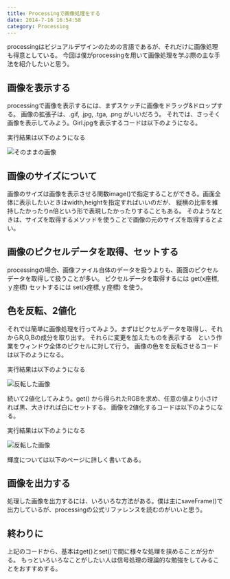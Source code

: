 ```yaml
---
title: Processingで画像処理をする
date: 2014-7-16 16:54:58
category: Processing
---
```


processingはビジュアルデザインのための言語であるが、それだけに画像処理も得意としている。
今回は僕がprocessingを用いて画像処理を学ぶ際の主な手法を紹介したいと思う。

## 画像を表示する

processingで画像を表示するには、まずスケッチに画像をドラッグ&amp;ドロップする。
画像の拡張子は、.gif, .jpg, .tga, .png がいいだろう。
それでは、さっそく画像を表示してみよう。Girl.jpgを表示するコードは以下のようになる。

<script src="https://gist.github.com/salmon2073/ae7447048e64892606ed.js"></script>

実行結果は以下のようになる

<img src="https://www5469up.sakura.ne.jp/file/Girl.png" alt="そのままの画像" />

## 画像のサイズについて

画像のサイズは画像を表示させる関数image()で指定することができる。画面全体に表示したいときはwidth,heightを指定すればいいのだが、 縦横の比率を維持したかったりn倍という形で表現したかったりすることもある。 そのようなときは、サイズを取得するメソッドを使うことで画像の元のサイズを取得するとよい。

<script src="https://gist.github.com/salmon2073/49783ef7f593efb81206.js"></script>

## 画像のピクセルデータを取得、セットする

processingの場合、画像ファイル自体のデータを扱うよりも、画面のピクセルデータを取得して扱うことが多い。
ピクセルデータを取得するには get(x座標,ｙ座標) セットするには set(x座標,ｙ座標) を使う。

## 色を反転、2値化

それでは簡単に画像処理を行ってみよう。まずはピクセルデータを取得し、それからR,G,Bの成分を取り出す。
それらに変更を加えたものを表示する　という作業をウィンドウ全体のピクセルに対して行う。
画像の色をを反転させるコードは以下のようになる。

<script src="https://gist.github.com/salmon2073/1b0e5e54ab39f6a9378b.js"></script>

実行結果は以下のようになる

<img src="https://www5469up.sakura.ne.jp/file/Girl_reverse.png" alt="反転した画像" />

続いて2値化してみよう。get() から得られたRGBを求め、任意の値より小さければ黒、大きければ白にセットする。 画像を2値化するコードは以下のようになる。

<script src="https://gist.github.com/salmon2073/c00ff3d42c27f16c22d4.js"></script>

実行結果は以下のようになる

<img src="https://www5469up.sakura.ne.jp/file/Girl_grayScale.png" alt="反転した画像" />

輝度については以下のページに詳しく書いてある。

## 画像を出力する

処理した画像を出力するには、いろいろな方法がある。僕は主にsaveFrame()で出力しているが、processingの公式リファレンスを読むのがいいと思う。

## 終わりに

上記のコードから、基本はget()とset()で間に様々な処理を挟めることが分かる。
もっといろいろなことがしたい人は信号処理の理論的な勉強をしてみることをおすすめする。

